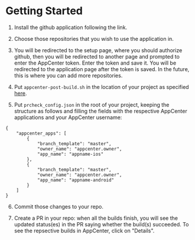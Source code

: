 # Getting Started
1. Install the github application following the link.

2. Choose those repositories that you wish to use the application in.

3. You will be redirected to the setup page, where you should authorize github, then you will be redirected to another page and prompted to enter the AppCenter token. Enter the token and save it. You will be redirected to the application page after the token is saved. In the future, this is where you can add more repositories.

4. Put `appcenter-post-build.sh` in the location of your project as specified [here](https://docs.microsoft.com/en-us/appcenter/build/custom/scripts/).

5. Put `prcheck_config.json` in the root of your project, keeping the structure as follows and filling the fields with the respective AppCenter applications and your AppCenter username: 

```
{
    "appcenter_apps": [
        {
            "branch_template": "master",
            "owner_name": "appcenter.owner",
            "app_name": "appname-ios"
        },
        {
            "branch_template": "master",
            "owner_name": "appcenter.owner",
            "app_name": "appname-android"
        }
    ]
}
```

6. Commit those changes to your repo.

7. Create a PR in your repo: when all the builds finish, you will see the updated status(es) in the PR saying whether the build(s) succeeded. To see the repsective builds in AppCenter, click on "Details".
